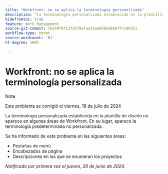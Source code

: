 ```yaml
---
title: "Workfront: no se aplica la terminología personalizada"
description: “La terminología personalizada establecida en la plantilla de diseño no aparece en algunas áreas de Workfront. En su lugar, aparece la terminología predeterminada no personalizada. ”
hidefromtoc: true
feature: Work Management
source-git-commit: 7b149f8f117d778efaa35ae650ed8b6f47c06311
workflow-type: tm+mt
source-wordcount: '81'
ht-degree: 100%

---
```



# Workfront: no se aplica la terminología personalizada

>[!NOTE]
>
>Este problema se corrigió el viernes, 18 de julio de 2024

La terminología personalizada establecida en la plantilla de diseño no aparece en algunas áreas de Workfront. En su lugar, aparece la terminología predeterminada no personalizada.

Se ha informado de este problema en las siguientes áreas:

* Pestañas de menú
* Encabezados de página
* Descripciones en las que se enumeran los proyectos

_Notificado por primera vez el jueves, 26 de junio de 2024._
